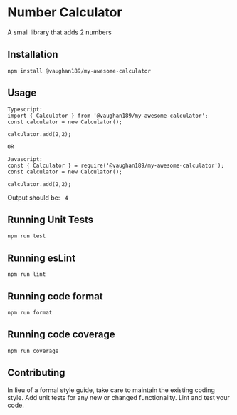 Number Calculator
=========

A small library that adds 2 numbers

## Installation

  `npm install @vaughan189/my-awesome-calculator`

## Usage

    Typescript:
    import { Calculator } from '@vaughan189/my-awesome-calculator';
    const calculator = new Calculator();

    calculator.add(2,2);

    OR

    Javascript:
    const { Calculator } = require('@vaughan189/my-awesome-calculator');
    const calculator = new Calculator();

    calculator.add(2,2);
    
  
  Output should be: ` 4`


## Running Unit Tests

  `npm run test`

## Running esLint

  `npm run lint`

## Running code format

  `npm run format`

## Running code coverage

  `npm run coverage`

## Contributing

In lieu of a formal style guide, take care to maintain the existing coding style. Add unit tests for any new or changed functionality. Lint and test your code.